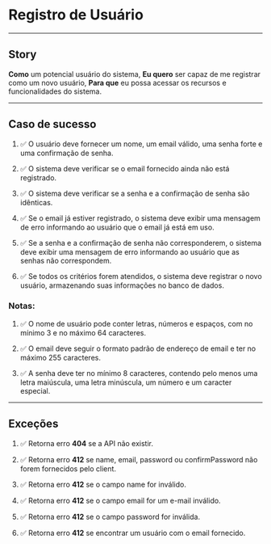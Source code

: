 # Registro de Usuário

<hr/>

## Story

**Como** um potencial usuário do sistema,
**Eu quero** ser capaz de me registrar como um novo usuário,
**Para que** eu possa acessar os recursos e funcionalidades do sistema.

<hr/>

## Caso de sucesso

1. ✅ O usuário deve fornecer um nome, um email válido, uma senha forte e uma confirmação de senha.

2. ✅ O sistema deve verificar se o email fornecido ainda não está registrado.

3. ✅ O sistema deve verificar se a senha e a confirmação de senha são idênticas.

4. ✅ Se o email já estiver registrado, o sistema deve exibir uma mensagem de erro informando ao usuário que o email já está em uso.

5. ✅ Se a senha e a confirmação de senha não corresponderem, o sistema deve exibir uma mensagem de erro informando ao usuário que as senhas não correspondem.

6. ✅ Se todos os critérios forem atendidos, o sistema deve registrar o novo usuário, armazenando suas informações no banco de dados.

### Notas:

1. ✅ O nome de usuário pode conter letras, números e espaços, com no mínimo 3 e no máximo 64 caracteres.

2. ✅ O email deve seguir o formato padrão de endereço de email e ter no máximo 255 caracteres.

3. ✅ A senha deve ter no mínimo 8 caracteres, contendo pelo menos uma letra maiúscula, uma letra minúscula, um número e um caracter especial.

<hr/>

## Exceções

1. ✅ Retorna erro **404** se a API não existir.

2. ✅ Retorna erro **412** se name, email, password ou confirmPassword não forem fornecidos pelo client.

3. ✅ Retorna erro **412** se o campo name for inválido.

4. ✅ Retorna erro **412** se o campo email for um e-mail inválido.

5. ✅ Retorna erro **412** se o campo password for inválida.

6. ✅ Retorna erro **412** se encontrar um usuário com o email fornecido.
